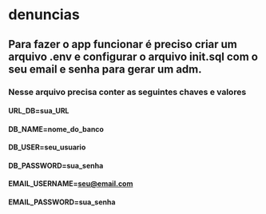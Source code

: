 # denuncias

## Para fazer o app funcionar é preciso criar um arquivo .env e configurar o arquivo init.sql com o seu email e senha para gerar um adm.

### Nesse arquivo precisa conter as seguintes chaves e valores

#### URL_DB=sua_URL
#### DB_NAME=nome_do_banco
#### DB_USER=seu_usuario
#### DB_PASSWORD=sua_senha

#### EMAIL_USERNAME=seu@email.com
#### EMAIL_PASSWORD=sua_senha